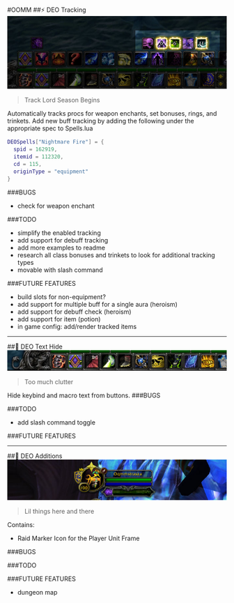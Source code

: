 #OOMM
##⚡ DEO Tracking
![alt tag](https://github.com/OOMM/addons/blob/master/DEO_Tracking.jpg)
> Track Lord Season Begins

Automatically tracks procs for weapon enchants, set bonuses, rings, and trinkets. Add new buff tracking by adding the following under the appropriate spec to Spells.lua
```lua
DEOSpells["Nightmare Fire"] = { 
  spid = 162919, 
  itemid = 112320, 
  cd = 115, 
  originType = "equipment" 
}
```

###BUGS
* check for weapon enchant

###TODO
* simplify the enabled tracking
* add support for debuff tracking
* add more examples to readme
* research all class bonuses and trinkets to look for additional tracking types
* movable with slash command

###FUTURE FEATURES
* build slots for non-equipment?
* add support for multiple buff for a single aura (heroism)
* add support for debuff check (heroism)
* add support for item (potion)
* in game config: add/render tracked items

- - - -
  
##🔮 DEO Text Hide
![alt tag](https://github.com/OOMM/addons/blob/master/DEO_Text_Hide.jpg)
> Too much clutter

Hide keybind and macro text from buttons.
###BUGS

###TODO
* add slash command toggle

###FUTURE FEATURES


- - - -
  
##💊 DEO Additions
![alt tag](https://github.com/OOMM/addons/blob/master/DEO_Additions.jpg)
> Lil things here and there

Contains:

* Raid Marker Icon for the Player Unit Frame

###BUGS

###TODO

###FUTURE FEATURES
* dungeon map
